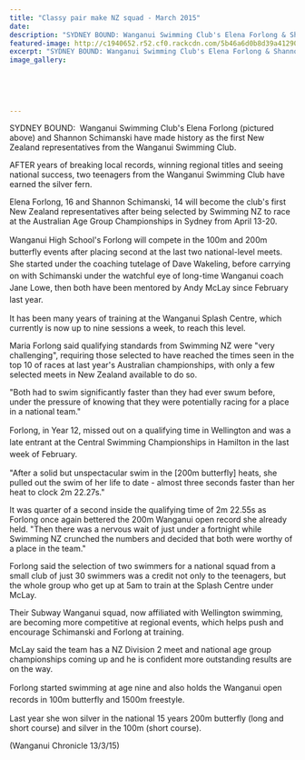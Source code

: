 ```yaml
---
title: "Classy pair make NZ squad - March 2015"
date: 
description: "SYDNEY BOUND: Wanganui Swimming Club's Elena Forlong & Shannon Schimanski have made history as the first NZ representatives from the Wanganui Swimming Club..."
featured-image: http://c1940652.r52.cf0.rackcdn.com/5b46a6d0b8d39a412900048f/elena-swim300.gif
excerpt: "SYDNEY BOUND: Wanganui Swimming Club's Elena Forlong & Shannon Schimanski have made history as the first NZ representatives from the Wanganui Swimming Club."
image_gallery:
    
    
    
    
    
---
```


<p>SYDNEY BOUND: &nbsp;Wanganui Swimming Club's Elena Forlong (pictured above) and Shannon Schimanski have made history as the first New Zealand representatives from the Wanganui Swimming Club.</p>
<p>AFTER years of breaking local records, winning regional titles and seeing national success, two teenagers from the Wanganui Swimming Club have earned the silver fern.</p>
<p>Elena Forlong, 16 and&nbsp;<span>Shannon Schimanski, 14</span>&nbsp;will become the club's first New Zealand representatives after being selected by Swimming NZ to race at the Australian Age Group Championships in Sydney from April 13-20.</p>
<p><span style="line-height: 1.5;">Wanganui High School's Forlong will compete in the 100m and 200m butterfly events after placing second at the last two national-level meets. She started under the coaching tutelage of Dave Wakeling, before carrying on with Schimanski under the watchful eye of long-time Wanganui coach Jane Lowe, then both have been mentored by Andy McLay since February last year.</span></p>
<p>It has been many years of training at the Wanganui Splash Centre, which currently is now up to nine sessions a week, to reach this level.</p>
<p>Maria Forlong said qualifying standards from Swimming NZ were "very challenging", requiring those selected to have reached the times seen in the top 10 of races at last year's Australian championships, with only a few selected meets in New Zealand available to do so.</p>
<p>"Both had to swim significantly faster than they had ever swum before, under the pressure of knowing that they were potentially racing for a place in a national team."</p>
<p><span style="line-height: 1.5;">Forlong, in Year 12, missed out on a qualifying time in Wellington and was a late entrant at the Central Swimming Championships in Hamilton in the last week of February.</span></p>
<p>"After a solid but unspectacular swim in the [200m butterfly] heats, she pulled out the swim of her life to date - almost three seconds faster than her heat to clock 2m 22.27s."</p>
<p>It was quarter of a second inside the qualifying time of 2m 22.55s as Forlong once again bettered the 200m Wanganui open record she already held. "Then there was a nervous wait of just under a fortnight while Swimming NZ crunched the numbers and decided that both were worthy of a place in the team."</p>
<p>Forlong said the selection of two swimmers for a national squad from a small club of just 30 swimmers was a credit not only to the teenagers, but the whole group who get up at 5am to train at the Splash Centre under McLay.</p>
<p>Their Subway Wanganui squad, now affiliated with Wellington swimming, are becoming more competitive at regional events, which helps push and encourage Schimanski and Forlong at training.</p>
<p>McLay said the team has a NZ Division 2 meet and national age group championships coming up and he is confident more outstanding results are on the way.</p>
<p><span style="line-height: 1.5;">Forlong started swimming at age nine and also holds the Wanganui open records in 100m butterfly and 1500m freestyle.</span></p>
<p>Last year she won silver in the national 15 years 200m butterfly (long and short course) and silver in the 100m (short course).</p>
<p>(Wanganui Chronicle 13/3/15)</p>

